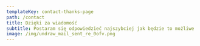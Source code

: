 ```yaml
---
templateKey: contact-thanks-page
path: /contact
title: Dzięki za wiadomość
subtitle: Postaram się odpowiedzieć najszybciej jak będzie to możliwe
image: /img/undraw_mail_sent_re_0ofv.png
---
```


